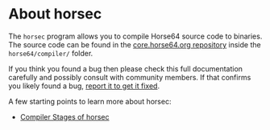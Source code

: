 
# About horsec

The `horsec` program allows you to compile Horse64 source code to binaries. The source code can be found in the [core.horse64.org repository](../Contributing.md#core.horse64.org-package) inside the `horse64/compiler/` folder.

If you think you found a bug then please check this full documentation carefully and possibly consult with community members. If that confirms you likely found a bug, [report it to get it fixed](../Contributing.md#report-bugs).

A few starting points to learn more about horsec:

- [Compiler Stages of horsec](./Compiler%20Stages.md)
